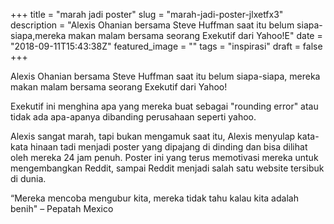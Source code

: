 +++
title = "marah jadi poster"
slug = "marah-jadi-poster-jlxetfx3"
description = "Alexis Ohanian bersama Steve Huffman saat itu belum siapa-siapa,mereka makan malam bersama seorang Exekutif dari Yahoo!E"
date = "2018-09-11T15:43:38Z"
featured_image = ""
tags = "inspirasi"
draft = false
+++ 
 
Alexis Ohanian bersama Steve Huffman saat itu belum siapa-siapa,
mereka makan malam bersama seorang Exekutif dari Yahoo!

Exekutif ini menghina apa yang mereka buat sebagai "rounding error"
atau tidak ada apa-apanya dibanding perusahaan seperti yahoo.

Alexis sangat marah, tapi bukan mengamuk saat itu, 
Alexis menyulap kata-kata hinaan tadi menjadi poster yang dipajang di dinding dan bisa dilihat oleh mereka 24 jam penuh.
Poster ini yang terus memotivasi mereka untuk mengembangkan Reddit, sampai Reddit menjadi salah satu website tersibuk di dunia.

“Mereka mencoba mengubur kita, mereka tidak tahu kalau kita adalah benih"
– Pepatah Mexico